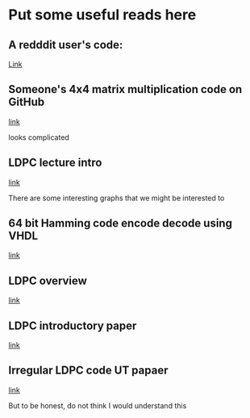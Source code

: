 # Put some useful reads here

## A redddit user's code:
[Link](https://www.reddit.com/r/Verilog/comments/182vyz2/synthesizable_matrix_multipicaiton/)

## Someone's 4x4 matrix multiplication code on GitHub
[link](https://github.com/vrishbhan/Matrix-Multiplication/blob/master/src/mat_mult.v)

looks complicated

## LDPC lecture intro
[link](https://www.jaist.ac.jp/~kurkoski/teaching/portfolio/uec_s05/S05-LDPC%20Lecture%201.pdf)

There are some interesting graphs that we might be interested to

## 64 bit Hamming code encode decode using VHDL
[link](https://www.iasj.net/iasj/download/0f7034a424de01d6)

## LDPC overview
[link](https://arxiv.org/ftp/arxiv/papers/2009/2009.08645.pdf)

## LDPC introductory paper
[link](https://www.sciencedirect.com/science/article/pii/S1110016818300619#:~:text=Irregularity%20of%20an%20irregular%20LDPC,on%20columns%20and%2For%20rows.&text=The%20LDPC%20codes%20can%20be%20described%20by%20a%20graphical%20representation,corresponds%20to%20the%20matrix%20H.)

## Irregular LDPC code UT papaer
[link](https://www.comm.utoronto.ca/~weiyu/ben_masoud_LDPC_complexity.pdf)

But to be honest, do not think I would understand this
